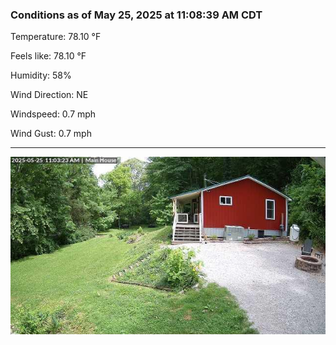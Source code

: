 ### Conditions as of May 25, 2025 at 11:08:39 AM CDT 

Temperature: 78.10 &deg;F

Feels like: 78.10 &deg;F

Humidity: 58%

Wind Direction: NE

Windspeed: 0.7 mph

Wind Gust: 0.7 mph

---

<img src="./images/latest.jpeg"/>

